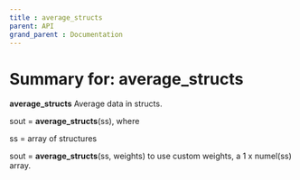 ```yaml
---
title : average_structs
parent: API
grand_parent : Documentation
---
```

# Summary for: **average_structs**

**average_structs** Average data in structs.

sout = **average_structs**(ss), where

ss = array of structures

sout = **average_structs**(ss, weights) to use custom weights, a 1 x
numel(ss) array.

